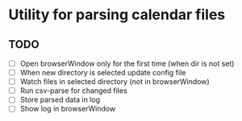 # Utility for parsing calendar files

## TODO

- [ ] Open browserWindow only for the first time (when dir is not set)
- [ ] When new directory is selected update config file
- [ ] Watch files in selected directory (not in browserWindow)
- [ ] Run csv-parse for changed files
- [ ] Store parsed data in log
- [ ] Show log in browserWindow
